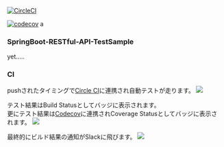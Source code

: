 [![CircleCI](https://circleci.com/gh/kenichi-nagaoka/spring-boot-restful-api-test.svg?style=shield)](https://circleci.com/gh/kenichi-nagaoka/spring-boot-restful-api-test)

[![codecov](https://codecov.io/gh/kenichi-nagaoka/spring-boot-restful-api-test/branch/master/graph/badge.svg)](https://codecov.io/gh/kenichi-nagaoka/spring-boot-restful-api-test)
a
### SpringBoot-RESTful-API-TestSample

yet.....

### CI

pushされたタイミングで[Circle CI](https://circleci.com/gh/kenichi-nagaoka/spring-boot-restful-api-test)に連携され自動テストが走ります。
<img src="https://github.com/kenichi-nagaoka/spring-boot-restful-api-test/blob/feature-1/2.png">

テスト結果はBuild Statusとしてバッジに表示されます。<br />
更にテスト結果は[Codecov](https://codecov.io/gh/kenichi-nagaoka/spring-boot-restful-api-test)に連携されCoverage Statusとしてバッジに表示されます。
<img src="https://github.com/kenichi-nagaoka/spring-boot-restful-api-test/blob/feature-1/21.png">

最終的にビルド結果の通知がSlackに飛びます。
<img src="https://github.com/kenichi-nagaoka/spring-boot-restful-api-test/blob/feature-1/%E7%84%A1%E9%A1%8C.png">
